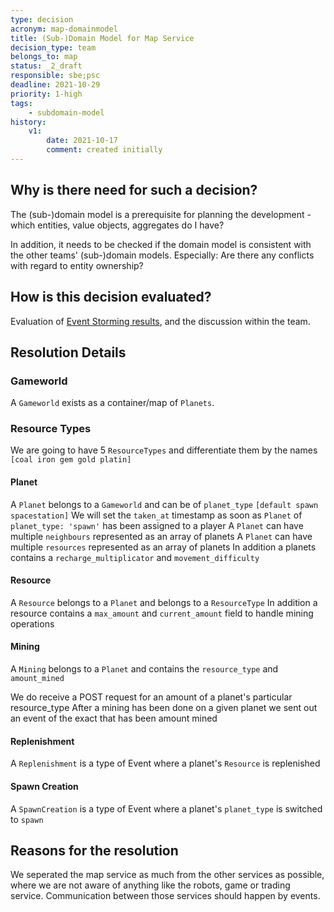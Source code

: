 ```yaml
---
type: decision
acronym: map-domainmodel
title: (Sub-)Domain Model for Map Service
decision_type: team
belongs_to: map
status: _2_draft
responsible: sbe;psc
deadline: 2021-10-29
priority: 1-high
tags: 
    - subdomain-model
history:
    v1:
        date: 2021-10-17
        comment: created initially    
---
```


## Why is there need for such a decision?

The (sub-)domain model is a prerequisite for planning the development - which entities, value objects, aggregates 
do I have? 

In addition, it needs to be checked if the domain model is consistent with the other teams' (sub-)domain models.
Especially: Are there any conflicts with regard to entity ownership?

## How is this decision evaluated?

Evaluation of [Event Storming results](https://miro.com/app/board/o9J_lsQV7ZA=/), and the discussion within the team.
 
## Resolution Details

### Gameworld

A `Gameworld` exists as a container/map of `Planets`.

### Resource Types

We are going to have 5 `ResourceTypes` and differentiate them by the names `[coal iron gem gold platin]`

#### Planet

A `Planet` belongs to a `Gameworld` and can be of `planet_type` `[default spawn spacestation]`
We will set the `taken_at` timestamp as soon as `Planet` of `planet_type: 'spawn'` has been assigned to a player
A `Planet` can have multiple `neighbours` represented as an array of planets
A `Planet` can have multiple `resources` represented as an array of planets
In addition a planets contains a `recharge_multiplicator` and `movement_difficulty`

#### Resource

A `Resource` belongs to a `Planet` and belongs to a `ResourceType`
In addition a resource contains a `max_amount` and `current_amount` field to handle mining operations

#### Mining

A `Mining` belongs to a `Planet` and contains the `resource_type` and `amount_mined`

We do receive a POST request for an amount of a planet's particular resource_type
After a mining has been done on a given planet we sent out an event of the exact that has been amount mined

#### Replenishment

A `Replenishment` is a type of Event where a planet's `Resource` is replenished

#### Spawn Creation

A `SpawnCreation` is a type of Event where a planet's `planet_type` is switched to `spawn`

## Reasons for the resolution

We seperated the map service as much from the other services as possible, where we are not aware of anything like
the robots, game or trading service.
Communication between those services should happen by events.
